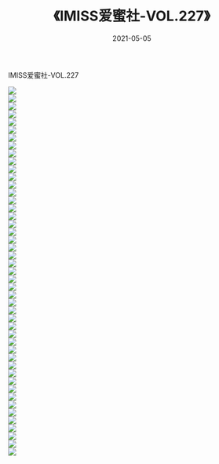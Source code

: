 ﻿---
layout: post
title:  《IMISS爱蜜社-VOL.227》
date:   2021-05-05
img: http://img.660000.xyz/Sharelink/网络美图/2021/IMISS爱蜜社-VOL.227/000.jpg
categories: [美女, 清纯, 唯美]
---

IMISS爱蜜社-VOL.227

  ![](http://img.660000.xyz/Sharelink/网络美图/2021/IMISS爱蜜社-VOL.227/001.jpg) <br> ![](http://img.660000.xyz/Sharelink/网络美图/2021/IMISS爱蜜社-VOL.227/002.jpg) <br> ![](http://img.660000.xyz/Sharelink/网络美图/2021/IMISS爱蜜社-VOL.227/003.jpg) <br> ![](http://img.660000.xyz/Sharelink/网络美图/2021/IMISS爱蜜社-VOL.227/004.jpg) <br> ![](http://img.660000.xyz/Sharelink/网络美图/2021/IMISS爱蜜社-VOL.227/005.jpg) <br> ![](http://img.660000.xyz/Sharelink/网络美图/2021/IMISS爱蜜社-VOL.227/006.jpg) <br> ![](http://img.660000.xyz/Sharelink/网络美图/2021/IMISS爱蜜社-VOL.227/007.jpg) <br> ![](http://img.660000.xyz/Sharelink/网络美图/2021/IMISS爱蜜社-VOL.227/008.jpg) <br> ![](http://img.660000.xyz/Sharelink/网络美图/2021/IMISS爱蜜社-VOL.227/009.jpg) <br> ![](http://img.660000.xyz/Sharelink/网络美图/2021/IMISS爱蜜社-VOL.227/010.jpg) <br> ![](http://img.660000.xyz/Sharelink/网络美图/2021/IMISS爱蜜社-VOL.227/011.jpg) <br> ![](http://img.660000.xyz/Sharelink/网络美图/2021/IMISS爱蜜社-VOL.227/012.jpg) <br> ![](http://img.660000.xyz/Sharelink/网络美图/2021/IMISS爱蜜社-VOL.227/013.jpg) <br> ![](http://img.660000.xyz/Sharelink/网络美图/2021/IMISS爱蜜社-VOL.227/014.jpg) <br> ![](http://img.660000.xyz/Sharelink/网络美图/2021/IMISS爱蜜社-VOL.227/015.jpg) <br> ![](http://img.660000.xyz/Sharelink/网络美图/2021/IMISS爱蜜社-VOL.227/016.jpg) <br> ![](http://img.660000.xyz/Sharelink/网络美图/2021/IMISS爱蜜社-VOL.227/017.jpg) <br> ![](http://img.660000.xyz/Sharelink/网络美图/2021/IMISS爱蜜社-VOL.227/018.jpg) <br> ![](http://img.660000.xyz/Sharelink/网络美图/2021/IMISS爱蜜社-VOL.227/019.jpg) <br> ![](http://img.660000.xyz/Sharelink/网络美图/2021/IMISS爱蜜社-VOL.227/020.jpg) <br> ![](http://img.660000.xyz/Sharelink/网络美图/2021/IMISS爱蜜社-VOL.227/021.jpg) <br> ![](http://img.660000.xyz/Sharelink/网络美图/2021/IMISS爱蜜社-VOL.227/022.jpg) <br> ![](http://img.660000.xyz/Sharelink/网络美图/2021/IMISS爱蜜社-VOL.227/023.jpg) <br> ![](http://img.660000.xyz/Sharelink/网络美图/2021/IMISS爱蜜社-VOL.227/024.jpg) <br> ![](http://img.660000.xyz/Sharelink/网络美图/2021/IMISS爱蜜社-VOL.227/025.jpg) <br> ![](http://img.660000.xyz/Sharelink/网络美图/2021/IMISS爱蜜社-VOL.227/026.jpg) <br> ![](http://img.660000.xyz/Sharelink/网络美图/2021/IMISS爱蜜社-VOL.227/027.jpg) <br> ![](http://img.660000.xyz/Sharelink/网络美图/2021/IMISS爱蜜社-VOL.227/028.jpg) <br> ![](http://img.660000.xyz/Sharelink/网络美图/2021/IMISS爱蜜社-VOL.227/029.jpg) <br> ![](http://img.660000.xyz/Sharelink/网络美图/2021/IMISS爱蜜社-VOL.227/030.jpg) <br> ![](http://img.660000.xyz/Sharelink/网络美图/2021/IMISS爱蜜社-VOL.227/031.jpg) <br> ![](http://img.660000.xyz/Sharelink/网络美图/2021/IMISS爱蜜社-VOL.227/032.jpg) <br> ![](http://img.660000.xyz/Sharelink/网络美图/2021/IMISS爱蜜社-VOL.227/033.jpg) <br> ![](http://img.660000.xyz/Sharelink/网络美图/2021/IMISS爱蜜社-VOL.227/034.jpg) <br> ![](http://img.660000.xyz/Sharelink/网络美图/2021/IMISS爱蜜社-VOL.227/035.jpg) <br> ![](http://img.660000.xyz/Sharelink/网络美图/2021/IMISS爱蜜社-VOL.227/036.jpg) <br> ![](http://img.660000.xyz/Sharelink/网络美图/2021/IMISS爱蜜社-VOL.227/037.jpg) <br> ![](http://img.660000.xyz/Sharelink/网络美图/2021/IMISS爱蜜社-VOL.227/038.jpg) <br> ![](http://img.660000.xyz/Sharelink/网络美图/2021/IMISS爱蜜社-VOL.227/039.jpg) <br> ![](http://img.660000.xyz/Sharelink/网络美图/2021/IMISS爱蜜社-VOL.227/040.jpg) <br> ![](http://img.660000.xyz/Sharelink/网络美图/2021/IMISS爱蜜社-VOL.227/041.jpg) <br> ![](http://img.660000.xyz/Sharelink/网络美图/2021/IMISS爱蜜社-VOL.227/042.jpg) <br> ![](http://img.660000.xyz/Sharelink/网络美图/2021/IMISS爱蜜社-VOL.227/043.jpg) <br> ![](http://img.660000.xyz/Sharelink/网络美图/2021/IMISS爱蜜社-VOL.227/044.jpg) <br> ![](http://img.660000.xyz/Sharelink/网络美图/2021/IMISS爱蜜社-VOL.227/045.jpg) <br> ![](http://img.660000.xyz/Sharelink/网络美图/2021/IMISS爱蜜社-VOL.227/046.jpg) <br> ![](http://img.660000.xyz/Sharelink/网络美图/2021/IMISS爱蜜社-VOL.227/047.jpg) <br>